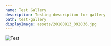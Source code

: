 ```yaml
---
name: Test Gallery
description: Testing description for gallery
path: test-gallery
displayImage: assets/20180813_092036.jpg
---
```

![Test](/assets/d4en6wwxsaie4qo.jpeg)